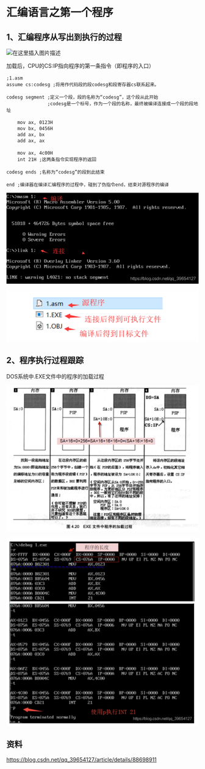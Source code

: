 # 汇编语言之第一个程序

## 1、汇编程序从写出到执行的过程

![在这里插入图片描述](D:/wwwroot/learning/caioo0.github.io/note-books/计算机理论/img/aslimg/20190321114839761.png)

加载后，CPU的CS:IP指向程序的第一条指令（即程序的入口）

```
;1.asm
assume cs:codesg ;将用作代码段的段codesg和段寄存器cs联系起来。

codesg segment ;定义一个段，段的名称为“codesg”，这个段从此开始
			   ;codesg是一个标号，作为一个段的名称，最终被编译连接成一个段的段地址

	mov ax, 0123H
	mov bx, 0456H 
	add ax, bx
	add ax, ax 
	
	mov ax, 4c00H 
	int 21H ;这两条指令实现程序的返回
	
codesg ends ;名称为“codesg”的段到此结束

end ;编译器在编译汇编程序的过程中，碰到了伪指令end，结束对源程序的编译

```

![在这里插入图片描述](.\img\aslimg\watermark,type_ZmFuZ3poZW5naGVpdGk,shadow_10,text_aHR0cHM6Ly9ibG9nLmNzZG4ubmV0L3FxXzM5NjU0MTI3,size_16,color_FFFFFF,t_70)

![在这里插入图片描述](.\img\aslimg\20190321115301209.png)

## 2、程序执行过程跟踪

DOS系统中.EXE文件中的程序的加载过程

![image-20230628174258283](.\img\aslimg\image-20230628174258283.png)

![image-20230628174332020](.\img\aslimg\image-20230628174332020.png)

## 资料

https://blog.csdn.net/qq_39654127/article/details/88698911